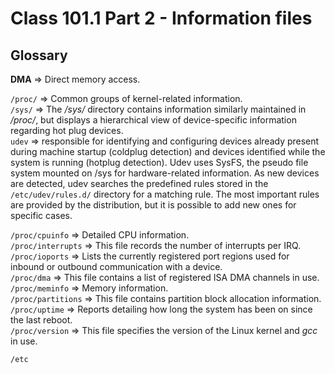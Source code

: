 # Class 101.1 Part 2 - Information files

## Glossary

**DMA** => Direct memory access.   

`/proc/` => Common groups of kernel-related information.  
`/sys/` => The */sys/* directory contains information similarly maintained in */proc/*, but displays a hierarchical view of device-specific information regarding hot plug devices.   
`udev` => responsible for identifying and configuring devices already present during machine startup (coldplug detection) and devices identified while the system is running (hotplug detection). Udev uses SysFS, the pseudo file system mounted on /sys for hardware-related information. As new devices are detected, udev searches the predefined rules stored in the `/etc/udev/rules.d/` directory for a matching rule. The most important rules are provided by the distribution, but it is possible to add new ones for specific cases. 


`/proc/cpuinfo` => Detailed CPU information.   
`/proc/interrupts` => This file records the number of interrupts per IRQ.      
`/proc/ioports` => Lists the currently registered port regions used for inbound or outbound communication with a device.   
`/proc/dma` => This file contains a list of registered ISA DMA channels in use.   
`/proc/meminfo` => Memory information.   
`/proc/partitions` => This file contains partition block allocation information.   
`/proc/uptime` => Reports detailing how long the system has been on since the last reboot.   
`/proc/version` => This file specifies the version of the Linux kernel and *gcc* in use.   

`/etc`